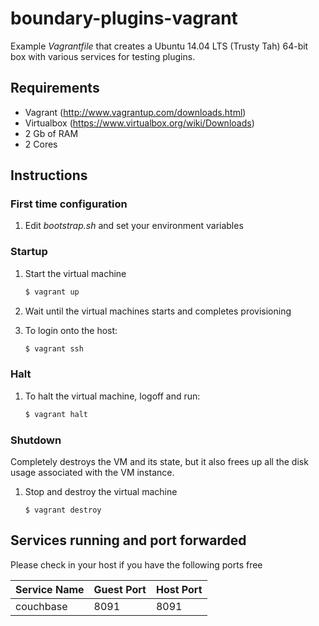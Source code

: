 boundary-plugins-vagrant
========================

Example _Vagrantfile_ that creates a Ubuntu 14.04 LTS (Trusty Tah) 64-bit box with various services for testing plugins.

## Requirements
- Vagrant (http://www.vagrantup.com/downloads.html)
- Virtualbox (https://www.virtualbox.org/wiki/Downloads)
- 2 Gb of RAM
- 2 Cores

## Instructions

### First time configuration

1. Edit _bootstrap.sh_ and set your environment variables

### Startup

1. Start the virtual machine

    ```bash
    $ vagrant up
    ```
2. Wait until the virtual machines starts and completes provisioning

3. To login onto the host:

    ```bash
    $ vagrant ssh
    ```

### Halt

1. To halt the virtual machine, logoff and run:

    ```bash
    $ vagrant halt
    ```

### Shutdown
Completely destroys the VM and its state, but it also frees up all the disk usage associated with the VM instance.

1. Stop and destroy the virtual machine

    ```
    $ vagrant destroy
    ```

## Services running and port forwarded

Please check in your host if you have the following ports free

| Service Name | Guest Port | Host Port |
|--------------|------------|-----------|
| couchbase    | 8091       | 8091      |
